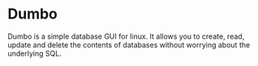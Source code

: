 # Dumbo

Dumbo is a simple database GUI for linux. It allows you to create, read, update and delete the contents of databases without worrying about the underlying SQL.
